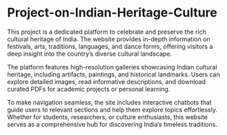 # Project-on-Indian-Heritage-Culture

This project is a dedicated platform to celebrate and preserve the rich cultural heritage of India. The website provides in-depth information on festivals, arts, traditions, languages, and dance forms, offering visitors a deep insight into the country’s diverse cultural landscape.

The platform features high-resolution galleries showcasing Indian cultural heritage, including artifacts, paintings, and historical landmarks. Users can explore detailed images, read informative descriptions, and download curated PDFs for academic projects or personal learning.

To make navigation seamless, the site includes interactive chatbots that guide users to relevant sections and help them explore topics effortlessly. Whether for students, researchers, or culture enthusiasts, this website serves as a comprehensive hub for discovering India’s timeless traditions.
